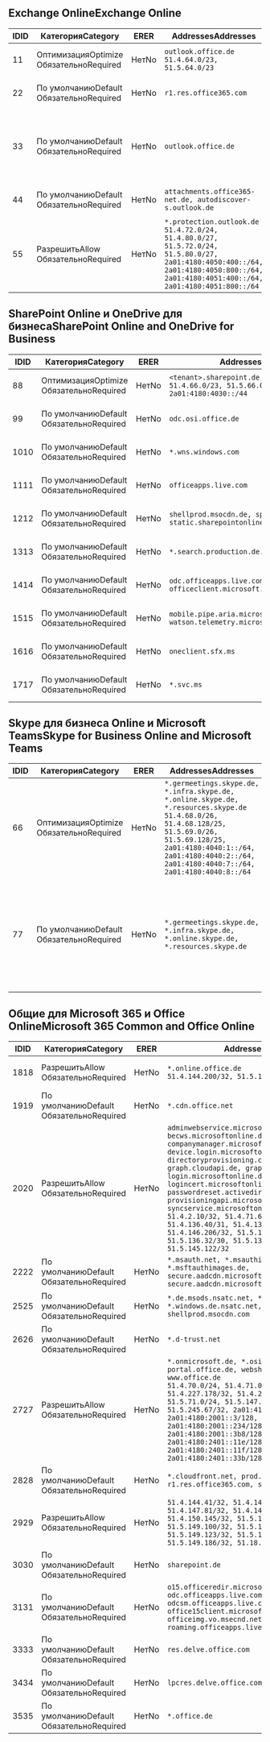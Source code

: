 <!--THIS FILE IS AUTOMATICALLY GENERATED. MANUAL CHANGES WILL BE OVERWRITTEN.-->
<!--Please contact the Office 365 Endpoints team with any questions.-->
<!--Germany endpoints version 2020120100-->
<!--File generated 2020-12-01 11:00:02.0901-->

## <a name="exchange-online"></a><span data-ttu-id="24e13-101">Exchange Online</span><span class="sxs-lookup"><span data-stu-id="24e13-101">Exchange Online</span></span>

<span data-ttu-id="24e13-102">ID</span><span class="sxs-lookup"><span data-stu-id="24e13-102">ID</span></span> | <span data-ttu-id="24e13-103">Категория</span><span class="sxs-lookup"><span data-stu-id="24e13-103">Category</span></span> | <span data-ttu-id="24e13-104">ER</span><span class="sxs-lookup"><span data-stu-id="24e13-104">ER</span></span> | <span data-ttu-id="24e13-105">Addresses</span><span class="sxs-lookup"><span data-stu-id="24e13-105">Addresses</span></span> | <span data-ttu-id="24e13-106">Порты</span><span class="sxs-lookup"><span data-stu-id="24e13-106">Ports</span></span>
-- | -------------------- | -- | ----------------------------------------------------------------------------------------------------------------------------------------------------------------------------------------- | -------------------------------
<span data-ttu-id="24e13-107">1</span><span class="sxs-lookup"><span data-stu-id="24e13-107">1</span></span> | <span data-ttu-id="24e13-108">Оптимизация</span><span class="sxs-lookup"><span data-stu-id="24e13-108">Optimize</span></span><BR><span data-ttu-id="24e13-109">Обязательно</span><span class="sxs-lookup"><span data-stu-id="24e13-109">Required</span></span> | <span data-ttu-id="24e13-110">Нет</span><span class="sxs-lookup"><span data-stu-id="24e13-110">No</span></span> | `outlook.office.de`<BR>`51.4.64.0/23, 51.5.64.0/23` | <span data-ttu-id="24e13-111">**TCP:** 443, 80</span><span class="sxs-lookup"><span data-stu-id="24e13-111">**TCP:** 443, 80</span></span>
<span data-ttu-id="24e13-112">2</span><span class="sxs-lookup"><span data-stu-id="24e13-112">2</span></span> | <span data-ttu-id="24e13-113">По умолчанию</span><span class="sxs-lookup"><span data-stu-id="24e13-113">Default</span></span><BR><span data-ttu-id="24e13-114">Обязательно</span><span class="sxs-lookup"><span data-stu-id="24e13-114">Required</span></span> | <span data-ttu-id="24e13-115">Нет</span><span class="sxs-lookup"><span data-stu-id="24e13-115">No</span></span> | `r1.res.office365.com` | <span data-ttu-id="24e13-116">**TCP:** 443, 80</span><span class="sxs-lookup"><span data-stu-id="24e13-116">**TCP:** 443, 80</span></span>
<span data-ttu-id="24e13-117">3</span><span class="sxs-lookup"><span data-stu-id="24e13-117">3</span></span> | <span data-ttu-id="24e13-118">По умолчанию</span><span class="sxs-lookup"><span data-stu-id="24e13-118">Default</span></span><BR><span data-ttu-id="24e13-119">Обязательно</span><span class="sxs-lookup"><span data-stu-id="24e13-119">Required</span></span> | <span data-ttu-id="24e13-120">Нет</span><span class="sxs-lookup"><span data-stu-id="24e13-120">No</span></span> | `outlook.office.de` | <span data-ttu-id="24e13-121">**TCP:** 143, 25, 587, 993, 995</span><span class="sxs-lookup"><span data-stu-id="24e13-121">**TCP:** 143, 25, 587, 993, 995</span></span>
<span data-ttu-id="24e13-122">4</span><span class="sxs-lookup"><span data-stu-id="24e13-122">4</span></span> | <span data-ttu-id="24e13-123">По умолчанию</span><span class="sxs-lookup"><span data-stu-id="24e13-123">Default</span></span><BR><span data-ttu-id="24e13-124">Обязательно</span><span class="sxs-lookup"><span data-stu-id="24e13-124">Required</span></span> | <span data-ttu-id="24e13-125">Нет</span><span class="sxs-lookup"><span data-stu-id="24e13-125">No</span></span> | `attachments.office365-net.de, autodiscover-s.outlook.de` | <span data-ttu-id="24e13-126">**TCP:** 443, 80</span><span class="sxs-lookup"><span data-stu-id="24e13-126">**TCP:** 443, 80</span></span>
<span data-ttu-id="24e13-127">5</span><span class="sxs-lookup"><span data-stu-id="24e13-127">5</span></span> | <span data-ttu-id="24e13-128">Разрешить</span><span class="sxs-lookup"><span data-stu-id="24e13-128">Allow</span></span><BR><span data-ttu-id="24e13-129">Обязательно</span><span class="sxs-lookup"><span data-stu-id="24e13-129">Required</span></span> | <span data-ttu-id="24e13-130">Нет</span><span class="sxs-lookup"><span data-stu-id="24e13-130">No</span></span> | `*.protection.outlook.de`<BR>`51.4.72.0/24, 51.4.80.0/27, 51.5.72.0/24, 51.5.80.0/27, 2a01:4180:4050:400::/64, 2a01:4180:4050:800::/64, 2a01:4180:4051:400::/64, 2a01:4180:4051:800::/64` | <span data-ttu-id="24e13-131">**TCP:** 25, 443</span><span class="sxs-lookup"><span data-stu-id="24e13-131">**TCP:** 25, 443</span></span>

## <a name="sharepoint-online-and-onedrive-for-business"></a><span data-ttu-id="24e13-132">SharePoint Online и OneDrive для бизнеса</span><span class="sxs-lookup"><span data-stu-id="24e13-132">SharePoint Online and OneDrive for Business</span></span>

<span data-ttu-id="24e13-133">ID</span><span class="sxs-lookup"><span data-stu-id="24e13-133">ID</span></span> | <span data-ttu-id="24e13-134">Категория</span><span class="sxs-lookup"><span data-stu-id="24e13-134">Category</span></span> | <span data-ttu-id="24e13-135">ER</span><span class="sxs-lookup"><span data-stu-id="24e13-135">ER</span></span> | <span data-ttu-id="24e13-136">Addresses</span><span class="sxs-lookup"><span data-stu-id="24e13-136">Addresses</span></span> | <span data-ttu-id="24e13-137">Порты</span><span class="sxs-lookup"><span data-stu-id="24e13-137">Ports</span></span>
-- | -------------------- | -- | ------------------------------------------------------------------------------ | ----------------
<span data-ttu-id="24e13-138">8</span><span class="sxs-lookup"><span data-stu-id="24e13-138">8</span></span> | <span data-ttu-id="24e13-139">Оптимизация</span><span class="sxs-lookup"><span data-stu-id="24e13-139">Optimize</span></span><BR><span data-ttu-id="24e13-140">Обязательно</span><span class="sxs-lookup"><span data-stu-id="24e13-140">Required</span></span> | <span data-ttu-id="24e13-141">Нет</span><span class="sxs-lookup"><span data-stu-id="24e13-141">No</span></span> | `<tenant>.sharepoint.de`<BR>`51.4.66.0/23, 51.5.66.0/23, 2a01:4180:4030::/44` | <span data-ttu-id="24e13-142">**TCP:** 443, 80</span><span class="sxs-lookup"><span data-stu-id="24e13-142">**TCP:** 443, 80</span></span>
<span data-ttu-id="24e13-143">9</span><span class="sxs-lookup"><span data-stu-id="24e13-143">9</span></span> | <span data-ttu-id="24e13-144">По умолчанию</span><span class="sxs-lookup"><span data-stu-id="24e13-144">Default</span></span><BR><span data-ttu-id="24e13-145">Обязательно</span><span class="sxs-lookup"><span data-stu-id="24e13-145">Required</span></span> | <span data-ttu-id="24e13-146">Нет</span><span class="sxs-lookup"><span data-stu-id="24e13-146">No</span></span> | `odc.osi.office.de` | <span data-ttu-id="24e13-147">**TCP:** 443, 80</span><span class="sxs-lookup"><span data-stu-id="24e13-147">**TCP:** 443, 80</span></span>
<span data-ttu-id="24e13-148">10</span><span class="sxs-lookup"><span data-stu-id="24e13-148">10</span></span> | <span data-ttu-id="24e13-149">По умолчанию</span><span class="sxs-lookup"><span data-stu-id="24e13-149">Default</span></span><BR><span data-ttu-id="24e13-150">Обязательно</span><span class="sxs-lookup"><span data-stu-id="24e13-150">Required</span></span> | <span data-ttu-id="24e13-151">Нет</span><span class="sxs-lookup"><span data-stu-id="24e13-151">No</span></span> | `*.wns.windows.com` | <span data-ttu-id="24e13-152">**TCP:** 443, 80</span><span class="sxs-lookup"><span data-stu-id="24e13-152">**TCP:** 443, 80</span></span>
<span data-ttu-id="24e13-153">11</span><span class="sxs-lookup"><span data-stu-id="24e13-153">11</span></span> | <span data-ttu-id="24e13-154">По умолчанию</span><span class="sxs-lookup"><span data-stu-id="24e13-154">Default</span></span><BR><span data-ttu-id="24e13-155">Обязательно</span><span class="sxs-lookup"><span data-stu-id="24e13-155">Required</span></span> | <span data-ttu-id="24e13-156">Нет</span><span class="sxs-lookup"><span data-stu-id="24e13-156">No</span></span> | `officeapps.live.com` | <span data-ttu-id="24e13-157">**TCP:** 443, 80</span><span class="sxs-lookup"><span data-stu-id="24e13-157">**TCP:** 443, 80</span></span>
<span data-ttu-id="24e13-158">12</span><span class="sxs-lookup"><span data-stu-id="24e13-158">12</span></span> | <span data-ttu-id="24e13-159">По умолчанию</span><span class="sxs-lookup"><span data-stu-id="24e13-159">Default</span></span><BR><span data-ttu-id="24e13-160">Обязательно</span><span class="sxs-lookup"><span data-stu-id="24e13-160">Required</span></span> | <span data-ttu-id="24e13-161">Нет</span><span class="sxs-lookup"><span data-stu-id="24e13-161">No</span></span> | `shellprod.msocdn.de, spoprod-a.akamaihd.net, static.sharepointonline.com` | <span data-ttu-id="24e13-162">**TCP:** 443, 80</span><span class="sxs-lookup"><span data-stu-id="24e13-162">**TCP:** 443, 80</span></span>
<span data-ttu-id="24e13-163">13</span><span class="sxs-lookup"><span data-stu-id="24e13-163">13</span></span> | <span data-ttu-id="24e13-164">По умолчанию</span><span class="sxs-lookup"><span data-stu-id="24e13-164">Default</span></span><BR><span data-ttu-id="24e13-165">Обязательно</span><span class="sxs-lookup"><span data-stu-id="24e13-165">Required</span></span> | <span data-ttu-id="24e13-166">Нет</span><span class="sxs-lookup"><span data-stu-id="24e13-166">No</span></span> | `*.search.production.de.azuretrafficmanager.de` | <span data-ttu-id="24e13-167">**TCP:** 443</span><span class="sxs-lookup"><span data-stu-id="24e13-167">**TCP:** 443</span></span>
<span data-ttu-id="24e13-168">14</span><span class="sxs-lookup"><span data-stu-id="24e13-168">14</span></span> | <span data-ttu-id="24e13-169">По умолчанию</span><span class="sxs-lookup"><span data-stu-id="24e13-169">Default</span></span><BR><span data-ttu-id="24e13-170">Обязательно</span><span class="sxs-lookup"><span data-stu-id="24e13-170">Required</span></span> | <span data-ttu-id="24e13-171">Нет</span><span class="sxs-lookup"><span data-stu-id="24e13-171">No</span></span> | `odc.officeapps.live.com, officeclient.microsoft.com` | <span data-ttu-id="24e13-172">**TCP:** 443, 80</span><span class="sxs-lookup"><span data-stu-id="24e13-172">**TCP:** 443, 80</span></span>
<span data-ttu-id="24e13-173">15</span><span class="sxs-lookup"><span data-stu-id="24e13-173">15</span></span> | <span data-ttu-id="24e13-174">По умолчанию</span><span class="sxs-lookup"><span data-stu-id="24e13-174">Default</span></span><BR><span data-ttu-id="24e13-175">Обязательно</span><span class="sxs-lookup"><span data-stu-id="24e13-175">Required</span></span> | <span data-ttu-id="24e13-176">Нет</span><span class="sxs-lookup"><span data-stu-id="24e13-176">No</span></span> | `mobile.pipe.aria.microsoft.com, ssw.live.com, watson.telemetry.microsoft.com` | <span data-ttu-id="24e13-177">**TCP:** 443, 80</span><span class="sxs-lookup"><span data-stu-id="24e13-177">**TCP:** 443, 80</span></span>
<span data-ttu-id="24e13-178">16</span><span class="sxs-lookup"><span data-stu-id="24e13-178">16</span></span> | <span data-ttu-id="24e13-179">По умолчанию</span><span class="sxs-lookup"><span data-stu-id="24e13-179">Default</span></span><BR><span data-ttu-id="24e13-180">Обязательно</span><span class="sxs-lookup"><span data-stu-id="24e13-180">Required</span></span> | <span data-ttu-id="24e13-181">Нет</span><span class="sxs-lookup"><span data-stu-id="24e13-181">No</span></span> | `oneclient.sfx.ms` | <span data-ttu-id="24e13-182">**TCP:** 443, 80</span><span class="sxs-lookup"><span data-stu-id="24e13-182">**TCP:** 443, 80</span></span>
<span data-ttu-id="24e13-183">17</span><span class="sxs-lookup"><span data-stu-id="24e13-183">17</span></span> | <span data-ttu-id="24e13-184">По умолчанию</span><span class="sxs-lookup"><span data-stu-id="24e13-184">Default</span></span><BR><span data-ttu-id="24e13-185">Обязательно</span><span class="sxs-lookup"><span data-stu-id="24e13-185">Required</span></span> | <span data-ttu-id="24e13-186">Нет</span><span class="sxs-lookup"><span data-stu-id="24e13-186">No</span></span> | `*.svc.ms` | <span data-ttu-id="24e13-187">**TCP:** 443, 80</span><span class="sxs-lookup"><span data-stu-id="24e13-187">**TCP:** 443, 80</span></span>

## <a name="skype-for-business-online-and-microsoft-teams"></a><span data-ttu-id="24e13-188">Skype для бизнеса Online и Microsoft Teams</span><span class="sxs-lookup"><span data-stu-id="24e13-188">Skype for Business Online and Microsoft Teams</span></span>

<span data-ttu-id="24e13-189">ID</span><span class="sxs-lookup"><span data-stu-id="24e13-189">ID</span></span> | <span data-ttu-id="24e13-190">Категория</span><span class="sxs-lookup"><span data-stu-id="24e13-190">Category</span></span> | <span data-ttu-id="24e13-191">ER</span><span class="sxs-lookup"><span data-stu-id="24e13-191">ER</span></span> | <span data-ttu-id="24e13-192">Addresses</span><span class="sxs-lookup"><span data-stu-id="24e13-192">Addresses</span></span> | <span data-ttu-id="24e13-193">Порты</span><span class="sxs-lookup"><span data-stu-id="24e13-193">Ports</span></span>
-- | -------------------- | -- | ----------------------------------------------------------------------------------------------------------------------------------------------------------------------------------------------------------------------------------------------- | --------------------------------------------------
<span data-ttu-id="24e13-194">6</span><span class="sxs-lookup"><span data-stu-id="24e13-194">6</span></span> | <span data-ttu-id="24e13-195">Оптимизация</span><span class="sxs-lookup"><span data-stu-id="24e13-195">Optimize</span></span><BR><span data-ttu-id="24e13-196">Обязательно</span><span class="sxs-lookup"><span data-stu-id="24e13-196">Required</span></span> | <span data-ttu-id="24e13-197">Нет</span><span class="sxs-lookup"><span data-stu-id="24e13-197">No</span></span> | `*.germeetings.skype.de, *.infra.skype.de, *.online.skype.de, *.resources.skype.de`<BR>`51.4.68.0/26, 51.4.68.128/25, 51.5.69.0/26, 51.5.69.128/25, 2a01:4180:4040:1::/64, 2a01:4180:4040:2::/64, 2a01:4180:4040:7::/64, 2a01:4180:4040:8::/64` | <span data-ttu-id="24e13-198">**TCP:** 443, 80</span><span class="sxs-lookup"><span data-stu-id="24e13-198">**TCP:** 443, 80</span></span><BR><span data-ttu-id="24e13-199">**UDP:** 3478</span><span class="sxs-lookup"><span data-stu-id="24e13-199">**UDP:** 3478</span></span>
<span data-ttu-id="24e13-200">7</span><span class="sxs-lookup"><span data-stu-id="24e13-200">7</span></span> | <span data-ttu-id="24e13-201">По умолчанию</span><span class="sxs-lookup"><span data-stu-id="24e13-201">Default</span></span><BR><span data-ttu-id="24e13-202">Обязательно</span><span class="sxs-lookup"><span data-stu-id="24e13-202">Required</span></span> | <span data-ttu-id="24e13-203">Нет</span><span class="sxs-lookup"><span data-stu-id="24e13-203">No</span></span> | `*.germeetings.skype.de, *.infra.skype.de, *.online.skype.de, *.resources.skype.de` | <span data-ttu-id="24e13-204">**TCP:** 5061, 50000–59999</span><span class="sxs-lookup"><span data-stu-id="24e13-204">**TCP:** 5061, 50000-59999</span></span><BR><span data-ttu-id="24e13-205">**UDP:** 50000–59999</span><span class="sxs-lookup"><span data-stu-id="24e13-205">**UDP:** 50000-59999</span></span>

## <a name="microsoft-365-common-and-office-online"></a><span data-ttu-id="24e13-206">Общие для Microsoft 365 и Office Online</span><span class="sxs-lookup"><span data-stu-id="24e13-206">Microsoft 365 Common and Office Online</span></span>

<span data-ttu-id="24e13-207">ID</span><span class="sxs-lookup"><span data-stu-id="24e13-207">ID</span></span> | <span data-ttu-id="24e13-208">Категория</span><span class="sxs-lookup"><span data-stu-id="24e13-208">Category</span></span> | <span data-ttu-id="24e13-209">ER</span><span class="sxs-lookup"><span data-stu-id="24e13-209">ER</span></span> | <span data-ttu-id="24e13-210">Addresses</span><span class="sxs-lookup"><span data-stu-id="24e13-210">Addresses</span></span> | <span data-ttu-id="24e13-211">Порты</span><span class="sxs-lookup"><span data-stu-id="24e13-211">Ports</span></span>
-- | ------------------- | -- | -------------------------------------------------------------------------------------------------------------------------------------------------------------------------------------------------------------------------------------------------------------------------------------------------------------------------------------------------------------------------------------------------------------------------------------------------------------------------------------------------------------------------------------------------------------------------------------------------------------------------- | ----------------
<span data-ttu-id="24e13-212">18</span><span class="sxs-lookup"><span data-stu-id="24e13-212">18</span></span> | <span data-ttu-id="24e13-213">Разрешить</span><span class="sxs-lookup"><span data-stu-id="24e13-213">Allow</span></span><BR><span data-ttu-id="24e13-214">Обязательно</span><span class="sxs-lookup"><span data-stu-id="24e13-214">Required</span></span> | <span data-ttu-id="24e13-215">Нет</span><span class="sxs-lookup"><span data-stu-id="24e13-215">No</span></span> | `*.online.office.de`<BR>`51.4.144.200/32, 51.5.149.3/32, 51.18.16.0/23` | <span data-ttu-id="24e13-216">**TCP:** 443</span><span class="sxs-lookup"><span data-stu-id="24e13-216">**TCP:** 443</span></span>
<span data-ttu-id="24e13-217">19</span><span class="sxs-lookup"><span data-stu-id="24e13-217">19</span></span> | <span data-ttu-id="24e13-218">По умолчанию</span><span class="sxs-lookup"><span data-stu-id="24e13-218">Default</span></span><BR><span data-ttu-id="24e13-219">Обязательно</span><span class="sxs-lookup"><span data-stu-id="24e13-219">Required</span></span> | <span data-ttu-id="24e13-220">Нет</span><span class="sxs-lookup"><span data-stu-id="24e13-220">No</span></span> | `*.cdn.office.net` | <span data-ttu-id="24e13-221">**TCP:** 443</span><span class="sxs-lookup"><span data-stu-id="24e13-221">**TCP:** 443</span></span>
<span data-ttu-id="24e13-222">20</span><span class="sxs-lookup"><span data-stu-id="24e13-222">20</span></span> | <span data-ttu-id="24e13-223">Разрешить</span><span class="sxs-lookup"><span data-stu-id="24e13-223">Allow</span></span><BR><span data-ttu-id="24e13-224">Обязательно</span><span class="sxs-lookup"><span data-stu-id="24e13-224">Required</span></span> | <span data-ttu-id="24e13-225">Нет</span><span class="sxs-lookup"><span data-stu-id="24e13-225">No</span></span> | `adminwebservice.microsoftonline.de, becws.microsoftonline.de, companymanager.microsoftonline.de, device.login.microsoftonline.de, directoryprovisioning.cloudapi.de, graph.cloudapi.de, graph.microsoft.de, login.microsoftonline.de, logincert.microsoftonline.de, pas.cloudapi.de, passwordreset.activedirectory.microsoftazure.de, provisioningapi.microsoftonline.de, syncservice.microsoftonline.de`<BR>`51.4.2.10/32, 51.4.71.61/32, 51.4.136.38/31, 51.4.136.40/31, 51.4.136.42/32, 51.4.146.38/32, 51.4.146.206/32, 51.5.16.7/32, 51.5.71.22/32, 51.5.136.32/30, 51.5.136.36/32, 51.5.145.29/32, 51.5.145.122/32` | <span data-ttu-id="24e13-226">**TCP:** 443, 80</span><span class="sxs-lookup"><span data-stu-id="24e13-226">**TCP:** 443, 80</span></span>
<span data-ttu-id="24e13-227">22</span><span class="sxs-lookup"><span data-stu-id="24e13-227">22</span></span> | <span data-ttu-id="24e13-228">По умолчанию</span><span class="sxs-lookup"><span data-stu-id="24e13-228">Default</span></span><BR><span data-ttu-id="24e13-229">Обязательно</span><span class="sxs-lookup"><span data-stu-id="24e13-229">Required</span></span> | <span data-ttu-id="24e13-230">Нет</span><span class="sxs-lookup"><span data-stu-id="24e13-230">No</span></span> | `*.msauth.net, *.msauthimages.de, *.msftauth.net, *.msftauthimages.de, secure.aadcdn.microsoftonline-p.com, secure.aadcdn.microsoftonline-p.de` | <span data-ttu-id="24e13-231">**TCP:** 443, 80</span><span class="sxs-lookup"><span data-stu-id="24e13-231">**TCP:** 443, 80</span></span>
<span data-ttu-id="24e13-232">25</span><span class="sxs-lookup"><span data-stu-id="24e13-232">25</span></span> | <span data-ttu-id="24e13-233">По умолчанию</span><span class="sxs-lookup"><span data-stu-id="24e13-233">Default</span></span><BR><span data-ttu-id="24e13-234">Обязательно</span><span class="sxs-lookup"><span data-stu-id="24e13-234">Required</span></span> | <span data-ttu-id="24e13-235">Нет</span><span class="sxs-lookup"><span data-stu-id="24e13-235">No</span></span> | `*.de.msods.nsatc.net, *.office.de.akadns.net, *.windows.de.nsatc.net, officehome.msocdn.de, shellprod.msocdn.com` | <span data-ttu-id="24e13-236">**TCP:** 443, 80</span><span class="sxs-lookup"><span data-stu-id="24e13-236">**TCP:** 443, 80</span></span>
<span data-ttu-id="24e13-237">26</span><span class="sxs-lookup"><span data-stu-id="24e13-237">26</span></span> | <span data-ttu-id="24e13-238">По умолчанию</span><span class="sxs-lookup"><span data-stu-id="24e13-238">Default</span></span><BR><span data-ttu-id="24e13-239">Обязательно</span><span class="sxs-lookup"><span data-stu-id="24e13-239">Required</span></span> | <span data-ttu-id="24e13-240">Нет</span><span class="sxs-lookup"><span data-stu-id="24e13-240">No</span></span> | `*.d-trust.net` | <span data-ttu-id="24e13-241">**TCP:** 443, 80</span><span class="sxs-lookup"><span data-stu-id="24e13-241">**TCP:** 443, 80</span></span>
<span data-ttu-id="24e13-242">27</span><span class="sxs-lookup"><span data-stu-id="24e13-242">27</span></span> | <span data-ttu-id="24e13-243">Разрешить</span><span class="sxs-lookup"><span data-stu-id="24e13-243">Allow</span></span><BR><span data-ttu-id="24e13-244">Обязательно</span><span class="sxs-lookup"><span data-stu-id="24e13-244">Required</span></span> | <span data-ttu-id="24e13-245">Нет</span><span class="sxs-lookup"><span data-stu-id="24e13-245">No</span></span> | `*.onmicrosoft.de, *.osi.office.de, office.de, portal.office.de, webshell.suite.office.de, www.office.de`<BR>`51.4.70.0/24, 51.4.71.0/24, 51.4.226.115/32, 51.4.227.178/32, 51.4.230.178/32, 51.5.70.0/24, 51.5.71.0/24, 51.5.147.48/32, 51.5.242.163/32, 51.5.245.67/32, 2a01:4180:2001::2/128, 2a01:4180:2001::3/128, 2a01:4180:2001::92/128, 2a01:4180:2001::234/128, 2a01:4180:2001::3b8/128, 2a01:4180:2401::5/128, 2a01:4180:2401::11e/128, 2a01:4180:2401::11f/128, 2a01:4180:2401::33b/128, 2a01:4180:2401::55b/128` | <span data-ttu-id="24e13-246">**TCP:** 443, 80</span><span class="sxs-lookup"><span data-stu-id="24e13-246">**TCP:** 443, 80</span></span>
<span data-ttu-id="24e13-247">28</span><span class="sxs-lookup"><span data-stu-id="24e13-247">28</span></span> | <span data-ttu-id="24e13-248">По умолчанию</span><span class="sxs-lookup"><span data-stu-id="24e13-248">Default</span></span><BR><span data-ttu-id="24e13-249">Обязательно</span><span class="sxs-lookup"><span data-stu-id="24e13-249">Required</span></span> | <span data-ttu-id="24e13-250">Нет</span><span class="sxs-lookup"><span data-stu-id="24e13-250">No</span></span> | `*.cloudfront.net, prod.msocdn.de, r1.res.office365.com, shellprod.msocdn.de` | <span data-ttu-id="24e13-251">**TCP:** 443, 80</span><span class="sxs-lookup"><span data-stu-id="24e13-251">**TCP:** 443, 80</span></span>
<span data-ttu-id="24e13-252">29</span><span class="sxs-lookup"><span data-stu-id="24e13-252">29</span></span> | <span data-ttu-id="24e13-253">Разрешить</span><span class="sxs-lookup"><span data-stu-id="24e13-253">Allow</span></span><BR><span data-ttu-id="24e13-254">Обязательно</span><span class="sxs-lookup"><span data-stu-id="24e13-254">Required</span></span> | <span data-ttu-id="24e13-255">Нет</span><span class="sxs-lookup"><span data-stu-id="24e13-255">No</span></span> | `51.4.144.41/32, 51.4.144.174/32, 51.4.145.38/32, 51.4.147.81/32, 51.4.147.233/32, 51.4.148.12/32, 51.4.150.145/32, 51.5.147.242/32, 51.5.149.100/32, 51.5.149.119/32, 51.5.149.123/32, 51.5.149.180/32, 51.5.149.186/32, 51.18.0.0/21` | <span data-ttu-id="24e13-256">**TCP:** 443, 80</span><span class="sxs-lookup"><span data-stu-id="24e13-256">**TCP:** 443, 80</span></span>
<span data-ttu-id="24e13-257">30</span><span class="sxs-lookup"><span data-stu-id="24e13-257">30</span></span> | <span data-ttu-id="24e13-258">По умолчанию</span><span class="sxs-lookup"><span data-stu-id="24e13-258">Default</span></span><BR><span data-ttu-id="24e13-259">Обязательно</span><span class="sxs-lookup"><span data-stu-id="24e13-259">Required</span></span> | <span data-ttu-id="24e13-260">Нет</span><span class="sxs-lookup"><span data-stu-id="24e13-260">No</span></span> | `sharepoint.de` | <span data-ttu-id="24e13-261">**TCP:** 443, 80</span><span class="sxs-lookup"><span data-stu-id="24e13-261">**TCP:** 443, 80</span></span>
<span data-ttu-id="24e13-262">31</span><span class="sxs-lookup"><span data-stu-id="24e13-262">31</span></span> | <span data-ttu-id="24e13-263">По умолчанию</span><span class="sxs-lookup"><span data-stu-id="24e13-263">Default</span></span><BR><span data-ttu-id="24e13-264">Обязательно</span><span class="sxs-lookup"><span data-stu-id="24e13-264">Required</span></span> | <span data-ttu-id="24e13-265">Нет</span><span class="sxs-lookup"><span data-stu-id="24e13-265">No</span></span> | `o15.officeredir.microsoft.com, odc.officeapps.live.com, odcsm.officeapps.live.com, office.microsoft.com, office15client.microsoft.com, officeimg.vo.msecnd.net, roaming.officeapps.live.com` | <span data-ttu-id="24e13-266">**TCP:** 443, 80</span><span class="sxs-lookup"><span data-stu-id="24e13-266">**TCP:** 443, 80</span></span>
<span data-ttu-id="24e13-267">33</span><span class="sxs-lookup"><span data-stu-id="24e13-267">33</span></span> | <span data-ttu-id="24e13-268">По умолчанию</span><span class="sxs-lookup"><span data-stu-id="24e13-268">Default</span></span><BR><span data-ttu-id="24e13-269">Обязательно</span><span class="sxs-lookup"><span data-stu-id="24e13-269">Required</span></span> | <span data-ttu-id="24e13-270">Нет</span><span class="sxs-lookup"><span data-stu-id="24e13-270">No</span></span> | `res.delve.office.com` | <span data-ttu-id="24e13-271">**TCP:** 443</span><span class="sxs-lookup"><span data-stu-id="24e13-271">**TCP:** 443</span></span>
<span data-ttu-id="24e13-272">34</span><span class="sxs-lookup"><span data-stu-id="24e13-272">34</span></span> | <span data-ttu-id="24e13-273">По умолчанию</span><span class="sxs-lookup"><span data-stu-id="24e13-273">Default</span></span><BR><span data-ttu-id="24e13-274">Обязательно</span><span class="sxs-lookup"><span data-stu-id="24e13-274">Required</span></span> | <span data-ttu-id="24e13-275">Нет</span><span class="sxs-lookup"><span data-stu-id="24e13-275">No</span></span> | `lpcres.delve.office.com` | <span data-ttu-id="24e13-276">**TCP:** 443</span><span class="sxs-lookup"><span data-stu-id="24e13-276">**TCP:** 443</span></span>
<span data-ttu-id="24e13-277">35</span><span class="sxs-lookup"><span data-stu-id="24e13-277">35</span></span> | <span data-ttu-id="24e13-278">По умолчанию</span><span class="sxs-lookup"><span data-stu-id="24e13-278">Default</span></span><BR><span data-ttu-id="24e13-279">Обязательно</span><span class="sxs-lookup"><span data-stu-id="24e13-279">Required</span></span> | <span data-ttu-id="24e13-280">Нет</span><span class="sxs-lookup"><span data-stu-id="24e13-280">No</span></span> | `*.office.de` | <span data-ttu-id="24e13-281">**TCP:** 443, 80</span><span class="sxs-lookup"><span data-stu-id="24e13-281">**TCP:** 443, 80</span></span>

